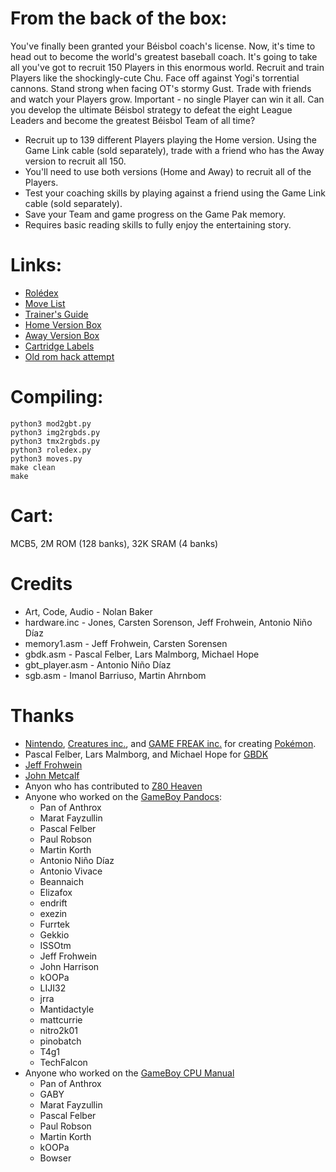 # From the back of the box:
You've finally been granted your Béisbol coach's license. Now, it's time to head out to become the world's greatest baseball coach. It's going to take all you've got to recruit 150 Players in this enormous world. Recruit and train Players like the shockingly-cute Chu. Face off against Yogi's torrential cannons. Stand strong when facing OT's stormy Gust. Trade with friends and watch your Players grow. Important - no single Player can win it all. Can you develop the ultimate Béisbol strategy to defeat the eight League Leaders and become the greatest Béisbol Team of all time?

- Recruit up to 139 different Players playing the Home version. Using the Game Link cable (sold separately), trade with a friend who has the Away version to recruit all 150.
- You'll need to use both versions (Home and Away) to recruit all of the Players.
- Test your coaching skills by playing against a friend using the Game Link cable (sold separately).
- Save your Team and game progress on the Game Pak memory.
- Requires basic reading skills to fully enjoy the entertaining story.

# Links:
- [Rolédex](https://docs.google.com/spreadsheets/d/1IIjJsqXnREAFDcOv2hRcLN3WZhSiNk8bw7BR21-FdMg)
- [Move List](https://docs.google.com/spreadsheets/d/1OaO0aDuWQQxm-jt5bHvgmJ0le7WQDbh3Wp3kto6G5YQ)
- [Trainer's Guide](https://drive.google.com/file/d/11NbPeM3DPUOJs8hVLy9bznyHUQPVsvav/view)
- [Home Version Box](https://drive.google.com/file/d/1-uF70yOGvBDvrCaU4W-j3mZX3pLW1fXw/view)
- [Away Version Box](https://drive.google.com/file/d/1_kXh6oG8o5cgbJV2eutplZcjUX0jlLqc/view)
- [Cartridge Labels](https://drive.google.com/file/d/1n6UwmMSDLmREgHvivLpuPbX-q09tqQ74/view)
- [Old rom hack attempt](https://bitbucket.org/q_bert_reynolds/beisbolromhack)

# Compiling:
    python3 mod2gbt.py
    python3 img2rgbds.py
    python3 tmx2rgbds.py
    python3 roledex.py
    python3 moves.py
    make clean
    make

# Cart:
MCB5, 2M ROM (128 banks), 32K SRAM (4 banks)

# Credits

- Art, Code, Audio - Nolan Baker
- hardware.inc - Jones, Carsten Sorenson, Jeff Frohwein, Antonio Niño Díaz
- memory1.asm - Jeff Frohwein, Carsten Sorensen
- gbdk.asm - Pascal Felber, Lars Malmborg, Michael Hope
- gbt_player.asm - Antonio Niño Díaz
- sgb.asm - Imanol Barriuso, Martin Ahrnbom

# Thanks

- [Nintendo](https://www.nintendo.com/), [Creatures inc.](https://www.creatures.co.jp/), and [GAME FREAK inc.](https://www.gamefreak.co.jp/) for creating [Pokémon](https://www.pokemon.com/us/pokemon-video-games/pokemon-red-version-and-pokemon-blue-version/).
- Pascal Felber, Lars Malmborg, and Michael Hope for [GBDK](https://gbdk.sourceforge.net)
- [Jeff Frohwein](https://devrs.com/gb/)
- [John Metcalf](https://www.retroprogramming.com)
- Anyon who has contributed to [Z80 Heaven](https://z80-heaven.wikidot.com/)
- Anyone who worked on the [GameBoy Pandocs](https://gbdev.github.io/pandocs/):
  - Pan of Anthrox
  - Marat Fayzullin
  - Pascal Felber
  - Paul Robson
  - Martin Korth
  - Antonio Niño Díaz
  - Antonio Vivace
  - Beannaich
  - Elizafox
  - endrift
  - exezin
  - Furrtek
  - Gekkio
  - ISSOtm
  - Jeff Frohwein
  - John Harrison
  - kOOPa
  - LIJI32
  - jrra
  - Mantidactyle
  - mattcurrie
  - nitro2k01
  - pinobatch
  - T4g1
  - TechFalcon
- Anyone who worked on the [GameBoy CPU Manual](http://marc.rawer.de/Gameboy/Docs/GBCPUman.pdf)
  - Pan of Anthrox
  - GABY
  - Marat Fayzullin
  - Pascal Felber
  - Paul Robson
  - Martin Korth
  - kOOPa
  - Bowser
